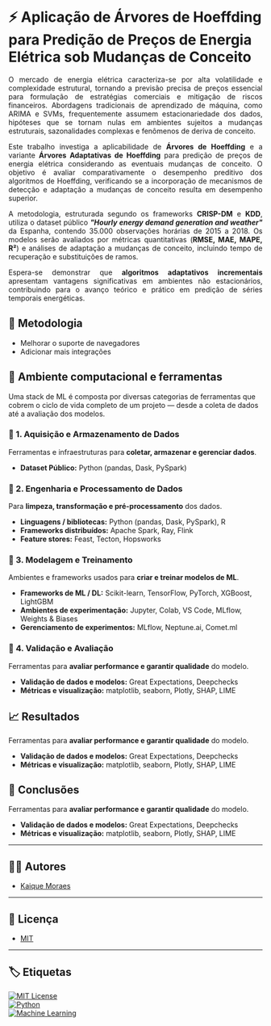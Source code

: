 # ⚡ Aplicação de Árvores de Hoeffding para Predição de Preços de Energia Elétrica sob Mudanças de Conceito

<p align="justify">
O mercado de energia elétrica caracteriza-se por alta volatilidade e complexidade estrutural, tornando a previsão precisa de preços essencial para formulação de estratégias comerciais e mitigação de riscos financeiros. Abordagens tradicionais de aprendizado de máquina, como ARIMA e SVMs, frequentemente assumem estacionariedade dos dados, hipóteses que se tornam nulas em ambientes sujeitos a mudanças estruturais, sazonalidades complexas e fenômenos de deriva de conceito.
</p>

<p align="justify">
Este trabalho investiga a aplicabilidade de <strong>Árvores de Hoeffding</strong> e a variante <strong>Árvores Adaptativas de Hoeffding</strong> para predição de preços de energia elétrica considerando as eventuais mudanças de conceito. O objetivo é avaliar comparativamente o desempenho preditivo dos algoritmos de Hoeffding, verificando se a incorporação de mecanismos de detecção e adaptação a mudanças de conceito resulta em desempenho superior.
</p>

<p align="justify">
A metodologia, estruturada segundo os frameworks <strong>CRISP-DM</strong> e <strong>KDD</strong>, utiliza o dataset público <em><strong>"Hourly energy demand generation and weather"</strong></em> da Espanha, contendo 35.000 observações horárias de 2015 a 2018. Os modelos serão avaliados por métricas quantitativas (<strong>RMSE, MAE, MAPE, R²</strong>) e análises de adaptação a mudanças de conceito, incluindo tempo de recuperação e substituições de ramos.
</p>

<p align="justify">
Espera-se demonstrar que <strong>algoritmos adaptativos incrementais</strong> apresentam vantagens significativas em ambientes não estacionários, contribuindo para o avanço teórico e prático em predição de séries temporais energéticas.
</p>


## 🧩 Metodologia

- Melhorar o suporte de navegadores  
- Adicionar mais integrações  

## 🧠 Ambiente computacional e ferramentas

Uma stack de ML é composta por diversas categorias de ferramentas que cobrem o ciclo de vida completo de um projeto — desde a coleta de dados até a avaliação dos modelos.


### 🧱 1. Aquisição e Armazenamento de Dados

Ferramentas e infraestruturas para **coletar, armazenar e gerenciar dados**.

- **Dataset Público:** Python (pandas, Dask, PySpark) 


### 🧹 2. Engenharia e Processamento de Dados

Para **limpeza, transformação e pré-processamento** dos dados.

- **Linguagens / bibliotecas:** Python (pandas, Dask, PySpark), R  
- **Frameworks distribuídos:** Apache Spark, Ray, Flink  
- **Feature stores:** Feast, Tecton, Hopsworks

### 🤖 3. Modelagem e Treinamento

Ambientes e frameworks usados para **criar e treinar modelos de ML**.

- **Frameworks de ML / DL:** Scikit-learn, TensorFlow, PyTorch, XGBoost, LightGBM  
- **Ambientes de experimentação:** Jupyter, Colab, VS Code, MLflow, Weights & Biases  
- **Gerenciamento de experimentos:** MLflow, Neptune.ai, Comet.ml

### 🧮 4. Validação e Avaliação

Ferramentas para **avaliar performance e garantir qualidade** do modelo.

- **Validação de dados e modelos:** Great Expectations, Deepchecks  
- **Métricas e visualização:** matplotlib, seaborn, Plotly, SHAP, LIME

## 📈 Resultados

Ferramentas para **avaliar performance e garantir qualidade** do modelo.

- **Validação de dados e modelos:** Great Expectations, Deepchecks  
- **Métricas e visualização:** matplotlib, seaborn, Plotly, SHAP, LIME

## 🎯 Conclusões

Ferramentas para **avaliar performance e garantir qualidade** do modelo.

- **Validação de dados e modelos:** Great Expectations, Deepchecks  
- **Métricas e visualização:** matplotlib, seaborn, Plotly, SHAP, LIME

---

## 👨‍💻 Autores

- [Kaique Moraes](https://www.linkedin.com/in/kaiquemoraesti/)
  
---

## 🪪 Licença

- [MIT](https://choosealicense.com/licenses/mit/)

---

## 🏷️ Etiquetas

[![MIT License](https://img.shields.io/badge/License-MIT-green.svg)](https://choosealicense.com/licenses/mit/)  
[![Python](https://img.shields.io/badge/Python-3.10%2B-blue.svg)](https://www.python.org/)  
[![Machine Learning](https://img.shields.io/badge/Machine%20Learning-Hoeffding%20Trees-orange.svg)]()
